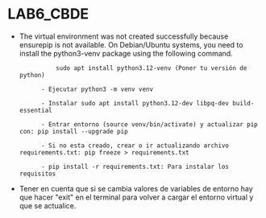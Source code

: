 # LAB6_CBDE

- The virtual environment was not created successfully because ensurepip is 
		not available.  On Debian/Ubuntu systems, you need to install the 
		python3-venv package using the following command.

    			sudo apt install python3.12-venv (Poner tu versión de python)
    			
    		- Ejecutar python3 -m venv venv 
    		
    		- Instalar sudo apt install python3.12-dev libpq-dev build-essential
    		
    		- Entrar entorno (source venv/bin/activate) y actualizar pip con: pip install --upgrade pip

			- Si no esta creado, crear o ir actualizando archivo requirements.txt: pip freeze > requirements.txt

			- pip install -r requirements.txt: Para instalar los requisitos


- Tener en cuenta que si se cambia valores de variables de entorno hay que hacer "exit" en el terminal para volver a cargar el entorno virtual y que se actualice.